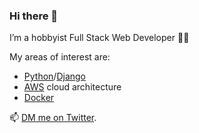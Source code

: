 ### Hi there 👋

<!--
**faisalzone/faisalzone** is a ✨ _special_ ✨ repository because its `README.md` (this file) appears on your GitHub profile.

Here are some ideas to get you started:

- 🔭 I’m currently working on ...
- 🌱 I’m currently learning ...
- 👯 I’m looking to collaborate on ...
- 🤔 I’m looking for help with ...
- 💬 Ask me about ...
- 📫 How to reach me: ...
- 😄 Pronouns: ...
- ⚡ Fun fact: ...
-->

I’m a hobbyist Full Stack Web Developer 👴🏼

My areas of interest are: 

- [Python](https://www.python.org/)/[Django](https://www.djangoproject.com/)
- [AWS](https://aws.amazon.com/) cloud architecture
- [Docker](https://www.docker.com/)

📫 [DM me on Twitter](https://twitter.com/cloudnumber009).
